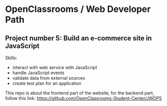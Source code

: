# OpenClassrooms / Web Developer Path

## Project number 5: Build an e-commerce site in JavaScript

Skills:

- interact with web service with JavaScript
- handle JavaScript events
- validate data from external sources
- create test plan for an application

This repo is about the frontend part of the website, 
for the backend part, follow this link: https://github.com/OpenClassrooms-Student-Center/JWDP5
